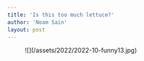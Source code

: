 ```yaml
---
title: 'Is this too much lettuce?'
author: 'Noam Sain'
layout: post
---
```


<figure class="wp-block-image size-full">![](/assets/2022/2022-10-funny13.jpg)</figure>